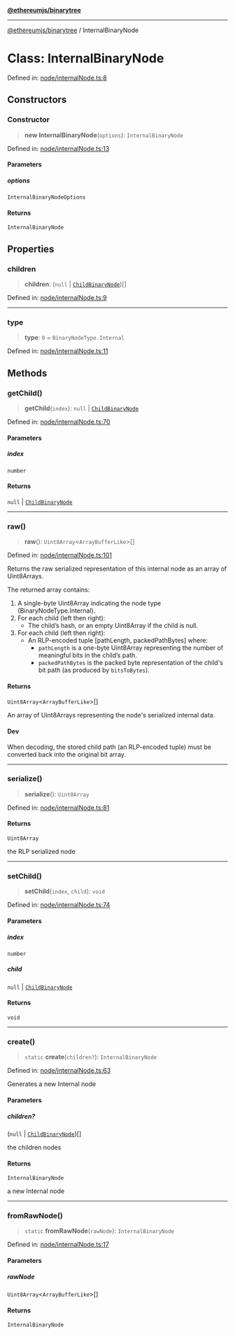 [**@ethereumjs/binarytree**](../README.md)

***

[@ethereumjs/binarytree](../README.md) / InternalBinaryNode

# Class: InternalBinaryNode

Defined in: [node/internalNode.ts:8](https://github.com/ethereumjs/ethereumjs-monorepo/blob/master/packages/binarytree/src/node/internalNode.ts#L8)

## Constructors

### Constructor

> **new InternalBinaryNode**(`options`): `InternalBinaryNode`

Defined in: [node/internalNode.ts:13](https://github.com/ethereumjs/ethereumjs-monorepo/blob/master/packages/binarytree/src/node/internalNode.ts#L13)

#### Parameters

##### options

`InternalBinaryNodeOptions`

#### Returns

`InternalBinaryNode`

## Properties

### children

> **children**: (`null` \| [`ChildBinaryNode`](../type-aliases/ChildBinaryNode.md))[]

Defined in: [node/internalNode.ts:9](https://github.com/ethereumjs/ethereumjs-monorepo/blob/master/packages/binarytree/src/node/internalNode.ts#L9)

***

### type

> **type**: `0` = `BinaryNodeType.Internal`

Defined in: [node/internalNode.ts:11](https://github.com/ethereumjs/ethereumjs-monorepo/blob/master/packages/binarytree/src/node/internalNode.ts#L11)

## Methods

### getChild()

> **getChild**(`index`): `null` \| [`ChildBinaryNode`](../type-aliases/ChildBinaryNode.md)

Defined in: [node/internalNode.ts:70](https://github.com/ethereumjs/ethereumjs-monorepo/blob/master/packages/binarytree/src/node/internalNode.ts#L70)

#### Parameters

##### index

`number`

#### Returns

`null` \| [`ChildBinaryNode`](../type-aliases/ChildBinaryNode.md)

***

### raw()

> **raw**(): `Uint8Array`\<`ArrayBufferLike`\>[]

Defined in: [node/internalNode.ts:101](https://github.com/ethereumjs/ethereumjs-monorepo/blob/master/packages/binarytree/src/node/internalNode.ts#L101)

Returns the raw serialized representation of this internal node as an array of Uint8Arrays.

The returned array contains:
1. A single-byte Uint8Array indicating the node type (BinaryNodeType.Internal).
2. For each child (left then right):
   - The child’s hash, or an empty Uint8Array if the child is null.
3. For each child (left then right):
   - An RLP-encoded tuple [pathLength, packedPathBytes] where:
        - `pathLength` is a one-byte Uint8Array representing the number of meaningful bits in the child’s path.
        - `packedPathBytes` is the packed byte representation of the child's bit path (as produced by `bitsToBytes`).

#### Returns

`Uint8Array`\<`ArrayBufferLike`\>[]

An array of Uint8Arrays representing the node's serialized internal data.

#### Dev

When decoding, the stored child path (an RLP-encoded tuple) must be converted back into the original bit array.

***

### serialize()

> **serialize**(): `Uint8Array`

Defined in: [node/internalNode.ts:81](https://github.com/ethereumjs/ethereumjs-monorepo/blob/master/packages/binarytree/src/node/internalNode.ts#L81)

#### Returns

`Uint8Array`

the RLP serialized node

***

### setChild()

> **setChild**(`index`, `child`): `void`

Defined in: [node/internalNode.ts:74](https://github.com/ethereumjs/ethereumjs-monorepo/blob/master/packages/binarytree/src/node/internalNode.ts#L74)

#### Parameters

##### index

`number`

##### child

`null` | [`ChildBinaryNode`](../type-aliases/ChildBinaryNode.md)

#### Returns

`void`

***

### create()

> `static` **create**(`children?`): `InternalBinaryNode`

Defined in: [node/internalNode.ts:63](https://github.com/ethereumjs/ethereumjs-monorepo/blob/master/packages/binarytree/src/node/internalNode.ts#L63)

Generates a new Internal node

#### Parameters

##### children?

(`null` \| [`ChildBinaryNode`](../type-aliases/ChildBinaryNode.md))[]

the children nodes

#### Returns

`InternalBinaryNode`

a new Internal node

***

### fromRawNode()

> `static` **fromRawNode**(`rawNode`): `InternalBinaryNode`

Defined in: [node/internalNode.ts:17](https://github.com/ethereumjs/ethereumjs-monorepo/blob/master/packages/binarytree/src/node/internalNode.ts#L17)

#### Parameters

##### rawNode

`Uint8Array`\<`ArrayBufferLike`\>[]

#### Returns

`InternalBinaryNode`
